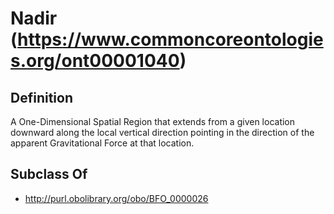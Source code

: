 # Nadir (https://www.commoncoreontologies.org/ont00001040)

## Definition
A One-Dimensional Spatial Region that extends from a given location downward along the local vertical direction pointing in the direction of the apparent Gravitational Force at that location.

## Subclass Of
- http://purl.obolibrary.org/obo/BFO_0000026

